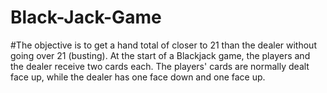 # Black-Jack-Game
#The objective is to get a hand total of closer to 21 than the dealer without going over 21 (busting). At the start of a Blackjack game, the players and the dealer receive two cards each. The players' cards are normally dealt face up, while the dealer has one face down and one face up.
